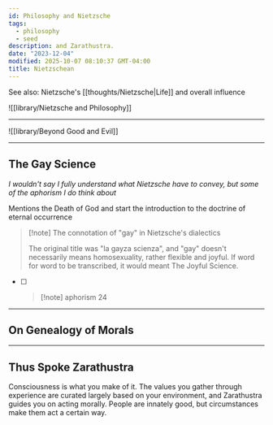 ```yaml
---
id: Philosophy and Nietzsche
tags:
  - philosophy
  - seed
description: and Zarathustra.
date: "2023-12-04"
modified: 2025-10-07 08:10:37 GMT-04:00
title: Nietzschean
---
```


See also: Nietzsche's [[thoughts/Nietzsche|Life]] and overall influence

![[library/Nietzsche and Philosophy]]

---

![[library/Beyond Good and Evil]]

---

## The Gay Science

_I wouldn't say I fully understand what Nietzsche have to convey, but some of the aphorism I do think about_

Mentions the Death of God and start the introduction to the doctrine of eternal occurrence

> [!note] The connotation of "gay" in Nietzsche's dialectics
>
> The original title was "la gayza scienza", and "gay" doesn't necessarily means homosexuality, rather flexible and joyful.
> If word for word to be transcribed, it would meant The Joyful Science.

- [ ] > [!note] aphorism 24

---

## On Genealogy of Morals

---

## Thus Spoke Zarathustra

Consciousness is what you make of it. The values you gather through experience are curated largely based on your environment, and Zarathustra guides you on acting morally.
People are innately good, but circumstances make them act a certain way.

